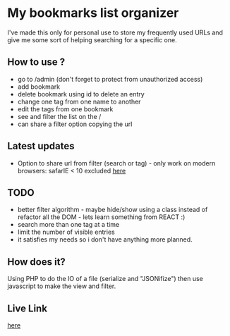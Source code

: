 # My bookmarks list organizer

I've made this only for personal use to store my frequently used URLs and give me some sort of helping searching for a specific one.

## How to use ?

* go to /admin (don't forget to protect from unauthorized access)
* add bookmark
* delete bookmark using id to delete an entry
* change one tag from one name to another
* edit the tags from one bookmark
* see and filter the list on the /
* can share a filter option copying the url

## Latest updates

* Option to share url from filter (search or tag) - only work on modern browsers: safarIE < 10 excluded [here](https://caniuse.com/#search=URLSearchParams)

## TODO

* better filter algorithm - maybe hide/show using a class instead of refactor all the DOM - lets learn something from REACT :) 
* search more than one tag at a time
* limit the number of visible entries
* it satisfies my needs so i don't have anything more planned.

## How does it?

Using PHP to do the IO of a file (serialize and "JSONifize") then use javascript to make the view and filter.


## Live Link

[here](https://josemoreira.pt/bookmarks)
